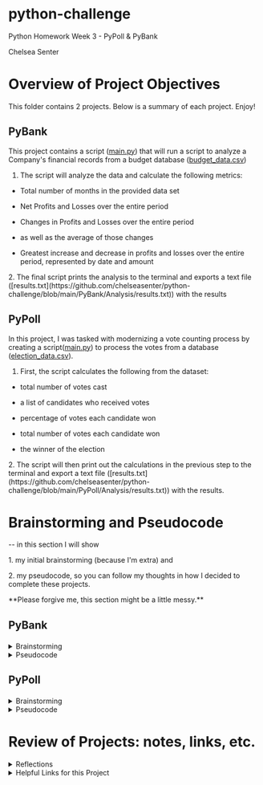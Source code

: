 # python-challenge
Python Homework Week 3 - PyPoll &amp; PyBank<p>
Chelsea Senter <p>

# Overview of Project Objectives

This folder contains 2 projects. Below is a summary of each project. Enjoy!<p><p>

## PyBank 

This project contains a script ([main.py](https://github.com/chelseasenter/python-challenge/blob/main/PyBank/main.py)) that will run a script to analyze a Company's financial records from a budget database ([budget_data.csv](https://github.com/chelseasenter/python-challenge/blob/main/PyBank/Resources/budget_data.csv)) <p><p>

1. The script will analyze the data and calculate the following metrics: <p>
  - Total number of months in the provided data set<p>
  - Net Profits and Losses over the entire period<p>
  - Changes in Profits and Losses over the entire period<p>
  - as well as the average of those changes<p>
  - Greatest increase and decrease in profits and losses over the entire period, represented by date and amount<p><p>
  <p>
2. The final script prints the analysis to the terminal and exports a text file ([results.txt](https://github.com/chelseasenter/python-challenge/blob/main/PyBank/Analysis/results.txt)) with the results<p>

## PyPoll
In this project, I was tasked with modernizing a vote counting process by creating a script([main.py](https://github.com/chelseasenter/python-challenge/blob/main/PyPoll/main.py)) to process the votes from a database ([election_data.csv](https://raw.githubusercontent.com/chelseasenter/python-challenge/main/PyPoll/Resources/election_data.csv)).<p><p>

 1. First, the script calculates the following from the dataset:<p>
 - total number of votes cast<p>
 - a list of candidates who received votes<p>
 - percentage of votes each candidate won<p>
 - total number of votes each candidate won<p>
 - the winner of the election<p><p>
<p>
 2. The script will then print out the calculations in the previous step to the terminal and export a text file ([results.txt](https://github.com/chelseasenter/python-challenge/blob/main/PyPoll/Analysis/results.txt)) with the results.<p>

# Brainstorming and Pseudocode
<p>
 -- in this section I will show <p>
 1. my initial brainstorming (because I'm extra) and <p>
 2. my pseudocode, so you can follow my thoughts in how I decided to complete these projects. <p>
 **Please forgive me, this section might be a little messy.**
<p><p>


## PyBank<p>
 <p>
 <details><summary> Brainstorming </summary>
- [x] Header/Before we can begin writing code for our script:<p>
  import classes (csv and os)<p>
  locate csv file<p>
  open it <p>
  set the csv class's function reader to read the csv file<p>
  
- [x] Notes/things to keep in mind
  GET RID OF HEADER BEFORE PROCEEDING!
  dates and profits(+)/losses(-), amounts are formatted as 00000 or -00000
    
- [x] Total # months
  dates formatted as DDD-YYYY (NOV-2015)<p>
  total months means ALL months (i.e. jan 2015 and jan 2017 are two separate months)<p>
  there are no multiples of month/years, one for each<p>
  [x] so count all rows except header = total months in data set<p>
    
- [x] Net
  get the sum of all rows<p>
- [x] add all rows to a variable set to 0 (except the header)<p>
    
- [x] Calc changes, find max and min change
  for every row, find the difference (designate + or - for profit or loss) between that row and row + 1, then put it in a new list (diff_list)<p>
-   [x] this will create a list of differences ("change") between adjacent months, starting with the first month.<p>
-   [x] find the average of changes: add all items in list (set sum_diff_list to 0, for items in list add to sum_diff_list)<p> 
    then divide by length (or count) of items in list<p><p>
    
- [x] Greatest increase in profits (date and amount) over period<p>
-   [x] from diff_list, find the greatest_profit in the list (maximum number), then search for that number in the list (checks for multiples)<p>
    if number of greatest_profit value is less than 1, pull the date (correlate the position of the max# in the diff_list with the csv rows) amd set as greatest_profit<p>
    else number of greatest_profit is greater than 1 for loop anything that matches greatest_profit and set to print with commas between<p>
-   [x] from diff_list, find the greatest_loss in the list (minimum number), then search for that number in the list (checks for multiples)<p>
    if number of greatest_loss is less than 1, pull the date (correlate the position of the min# in the diff_list with the csv rows) and set as greatest_loss<p>
    else number of greatest_loss is greater than 1, for loop anything that matches greatest_loss and set to print with commas between<p><p>

- [x] Print results<p>
 print( Financial Analysis<p>
 ------------<p>
 Total Months: total_months<p>
 Total: net_total<p>
 Average Change: average_change<p>
 Greatest Increase in Profits: max_num<p>
 Greatest Decrease in Losses: min_num<p>
 <p><p>
</p>
</details>

 <details><summary> Pseudocode </summary>
- [x] Header/Before we can begin writing code for our script:<p>
import os <p>
import csv <p>
finance_csv = os.path.join("PATH") <p>
with open(finance_csv, encoding='utf-8') as bankfile:<p>
csvreader = csv.reader(bankfile, delimiter=",")<p><p>

- [x] Notes/things to keep in mind<p>
 nix_header = next(csvreader)<p>
 lists<p><p>
  
- [x] Total # months<p>
 month_count = len(list(csvreader))<p>
- [x] so count all rows except header = total months in data set<p><p>
 
 print(month_count) -- to test it works<p><p>
    
- [x] Net<p>
net_total = 0<p>
for month in csvreader:<p>
  net_total += month[1]<p>
- [x] add all rows to a variable set to 0 (except the header)<p><p>

print(net_total) --to make sure it works<p><p>

- [x] Calc changes, find max and min change<p>
--------try list comprehension, maybe?---------diff_list = [diff for diff in csvreader]<p><p>

counter = 0<p>
diff_list = []<p>
row = 0<p>
while counter < month_count:<p>
 difference = csvreader[row] + csvraeder[row + 1]<p>
 counter += 1<p><p>

- [x] Greatest increase in profits (date and amount) over period<p>
- [x] from diff_list, find the maximum number in the list, then search for that number in the list (checks for multiples)<p>
    if number of max# is less than 1, pull the date (correlate the position of the max# in the diff_list with the csv rows) amd set as greatest_profit<p>
    else nubmer of max# if greater<p>
- [x] from diff_list, find the minimum number in the list, then search for that number in the list (checks for multiples)<p>
    if number of min# is less than 1, pull the date (correlate the position of the min# in the diff_list with the csv rows) and set as greatest_loss<p><p>
    
- [x] Print results<p>
 print( Financial Analysis<p>
 ------------<p>
 Total Months: total_months<p>
 Total: net_total<p>
 Average Change: average_change<p><p>
</p>
</details>

## PyPoll<p>

 <details><summary> Brainstorming </summary>
 three columns = Voter ID, County, and Candidate<p>
 --note to self: voter ID is an 8 character string, NOT integer!<p>
 1. total votes cast (len of list minus header)<p>
 2. total list of all candidates who received votes (unique value finder, make list of those)<p>
   -- to do this, I will use a set then convert to list to pull out unique values<p>
 3. percentage of the votes won by each candidate (tally total votes for each candidate, put them in lists, maybe a dictionary of lists if you have time)<p>
 4. total number of votes for each candidate<p>
   --to do this, I want to create a dictionary with keys of the candidate names and values as the sum of their votes. So...<p>
   --I will need to create a for loop to count each candidate in candidate names in the overall vote_choice_list, then...<p>
   --add the candidate name as key and the number of votes as value<p>
 5. winner of the election based on popular vote<p><p>

Summary<p>
- [x] set up imports, open and read csv files<p>
- [x] next header - we don't need it!<p>
- [x] need a list of vote choices (vote_choice_list) then...<p>
- [x] len(vote_choice_list) for total votes number - 1<p>
- [x] find unique values (candidate names) of vote_choice_list - 2<p>
- [x] sum items in vote_choice_list by name (correy_list, khan_list, li_list, etc) - 4<p>
- [x] divide individual candidate list by vote_choice_list, set value to pct_khan, pct_correy, etc - 3<p>
- [x] create dictionary totals (khan:15, li:23, etc)<p>
- [x] find the highest value in dictionary<p><p>
</p>
</details>

 <details><summary> Pseudocode </summary>
- [x] set up imports, open and read csv files<p>
    import csv & os<p>
    with open election_data.csv as pollfile<p>
    call upon csv.reader to read pollfile, using delimiter=","<p><p>

- [x] next header - we don't need it!<p>
    next(csvreader)<p><p>
  
- [x] need a list of vote choices (vote_choice_list) then...<p>
    vote_choice_list = []<p>
    for row in csvreader:<p>
        append() vote_choice_list with index position [2], because lists start at [0] and we need the last "column" in the row)<p><p>
    
- [x] len(vote_choice_list) for total votes number - 1<p>
    vote_count = len(vote_choice_list)<p>
    print(vote_count)<p>
    print("----------")<p><p>

- [x] find unique values (candidate names) of vote_choice_list - 2<p>
      list(set(vote_choice_list))<p><p>

- [x] sum items in vote_choice_list by name (correy_list, khan_list, li_list, etc) - 4<p><p>

    final_results = {}<p><p>
        for candidate in candidates_names:<p>
        final_tally = vote_choice_list.count(candidate)<p>
        final_results[candidate] = final_tally<p>
    print(final_results) <p><p>

- [x] divide individual candidate list (total votes per candidate) by vote_choice_list, set value to dictionary as list with the total votes - 3<p>
         final_results[key] = [final_tally, round((final_tally / vote_count)*100,3)] <p>

- [x] find the highest value in dictionary by setting for loop and initializing "winner_value"<p><p>
         winner_value = 0 <p>
         (inside for loop for each candidate:)
          if final_tally > winner_value: <p>
            winner_value = final_tally <p>
            winner_name = candidate <p>
- [x] create lists to for loop into terminal (print) and write into text file all at once: <p>
             variables needed: <p>
             header <p>
             body with candidate overview <p>
             footer declaring winner <p> <p>
</p>
</details>

# Review of Projects: notes, links, etc.
 <details><summary> Reflections </summary>
 <p>
After seeing how other READMEs are formatted, I will no longer include the brainstorming section. I will possibly the Pseudocode portion, especially when I'm completing coursework to show my work. This illustrates to me the importance of extracurricular projects, so I have the freedom to exclude "my process" notes and focus fully on the material I'm creating.<p><p>

There was a lot of brainstorming, writing things out, deleting lines, adding lines, scrapping the whole thing, starting over. It was frustrating to feel totally lost in what I had to do when I felt I had exhausted all possible routes on the current "thought road" I was on. However, after looking over my final products, I'm quite pleased with what I created. Although there were moments of frustration, those moments allowed for wonderful eureka! moments when things worked the first time I ran them. I'm looking forward to those moments in the future as I progress my knowledge. Overall, I'm sure I will find quicker ways to get the results I need, but for now this wasn't half bad.<p><p>
</p>
</details>

 <details><summary> Helpful Links for this Project </summary>
 <p>
[how to round a number in python](https://stackoverflow.com/questions/20457038/how-to-round-to-2-decimals-with-python) <p>
[how to write files to a txt file](https://www.datacamp.com/community/tutorials/reading-writing-files-python) <p>
[finding the index of an item in a list](https://stackoverflow.com/questions/176918/finding-the-index-of-an-item-in-a-list) <p>
[finding the min/max of items in a list](https://medium.com/programminginpython-com/python-program-to-find-the-largest-and-smallest-number-in-a-list-fd8fac8aba08) <p>
[printing lists: 4 ways](https://www.geeksforgeeks.org/print-lists-in-python-4-different-ways/) <p>
[python sets](https://www.w3schools.com/python/python_sets.asp) <p>
[finding unique values in a list by creating a set](https://stackoverflow.com/questions/12897374/get-unique-values-from-a-list-in-python) <p>
[find the highest value in a dictionary](https://stackoverflow.com/questions/268272/getting-key-with-maximum-value-in-dictionary) <p>
[how to count an item in a list](https://www.kite.com/python/answers/how-to-count-the-number-of-occurrences-of-an-element-in-a-list-in-python#:~:text=of%20%22b%22%20.-,Use%20list.,number%20of%20occurrences%20of%20value%20.) <p>
[how to add a key:value to a dictionary](https://www.journaldev.com/23232/python-add-to-dictionary) <p>
[printing values from a dictionary](https://realpython.com/iterate-through-dictionary-python/) <p>
 </p>
 </details>
